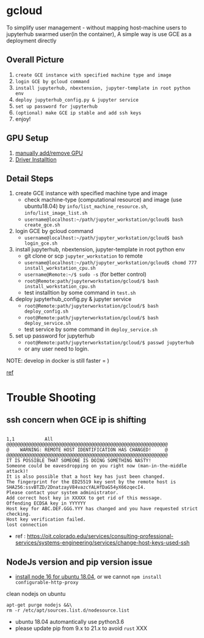 # gcloud

To simplify user management - without mapping host-machine users to jupyterhub swarmed user(in the container), A simple way is use GCE as a deployment directly


## Overall Picture

1. `create GCE instance with specified machine type and image`
2. `login GCE by gcloud command`
3. `install jupyterhub, nbextension, jupyter-template in root python env`
4. `deploy jupyterhub_config.py & jupyter service`
5. `set up password for jupyterhub`
6. `(optional) make GCE ip stable and add ssh keys`
7. enjoy!

## GPU Setup

1. [manually add/remove GPU](https://cloud.google.com/compute/docs/gpus/add-remove-gpus#api)
2. [Driver Installtion](https://github.com/GoogleCloudPlatform/compute-gpu-installation)


## Detail Steps

1. create GCE instance with specified machine type and image
   - check machine-type (computational resource) and image (use ubuntu18.04) by `info/list_machine_resource.sh`, `info/list_image_list.sh`
   - `username@localhost:~/path/jupyter_workstation/gcloud$ bash create_gce.sh`
2. login GCE by gcloud command
   - `username@localhost:~/path/jupyter_workstation/gcloud$ bash login_gce.sh`
3. install jupyterhub, nbextension, jupyter-template in root python env
   - git clone or scp `jupyter_workstation` to remote
   - `username@localhost:~/path/jupyter_workstation/gcloud$ chomd 777 install_workstation_cpu.sh`
   - `username@Remote:~/$ sudo -s` (for better control)
   -  `root@Remote:path/jupyterworkstation/gcloud/$ bash install_workstation_cpu.sh`
   -  test installtion by some command in `test.sh`
4. deploy jupyterhub_config.py & jupyter service 
   - `root@Remote:path/jupyterworkstation/gcloud/$ bash deploy_config.sh` 
   - `root@Remote:path/jupyterworkstation/gcloud/$ bash deploy_service.sh`
   - test service by some command in `deploy_service.sh`
5. set up password for jupyterhub
   - `root@Remote:path/jupyterworkstation/gcloud/$ passwd jupyterhub`
   - or any user need to login. 

NOTE: develop in docker is still faster = )

[ref](https://medium.com/google-cloud/containerized-jupyter-notebooks-on-gpu-on-google-cloud-8e86ef7f31e9)

# Trouble Shooting
## ssh concern when GCE ip is shifting

```
                                                                                                                                                                                                    1,1           All
@@@@@@@@@@@@@@@@@@@@@@@@@@@@@@@@@@@@@@@@@@@@@@@@@@@@@@@@@@@
@    WARNING: REMOTE HOST IDENTIFICATION HAS CHANGED!     @
@@@@@@@@@@@@@@@@@@@@@@@@@@@@@@@@@@@@@@@@@@@@@@@@@@@@@@@@@@@
IT IS POSSIBLE THAT SOMEONE IS DOING SOMETHING NASTY!
Someone could be eavesdropping on you right now (man-in-the-middle attack)!
It is also possible that a host key has just been changed.
The fingerprint for the ED25519 key sent by the remote host is
SHA256:ssvBTZD/2DnatzayV84vazcYALHfDaG54yX66zqecI4.
Please contact your system administrator.
Add correct host key in XXXXX to get rid of this message.
Offending ECDSA key in YYYYYY
Host key for ABC.DEF.GGG.YYY has changed and you have requested strict checking.
Host key verification failed.
lost connection
```

* ref : https://oit.colorado.edu/services/consulting-professional-services/systems-engineering/services/change-host-keys-used-ssh

## NodeJs version and pip version issue

* [install node 16 for ubuntu 18.04](https://github.com/nodesource/distributions#deb), or we cannot `npm install configurable-http-proxy`

clean nodejs on ubuntu

```
apt-get purge nodejs &&\
rm -r /etc/apt/sources.list.d/nodesource.list
```

* ubuntu 18.04 automantically use python3.6
* please update pip from 9.x to 21.x to avoid `rust` XXX